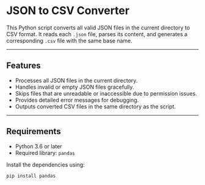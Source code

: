 # JSON to CSV Converter

This Python script converts all valid JSON files in the current directory to CSV format. It reads each `.json` file, parses its content, and generates a corresponding `.csv` file with the same base name.

---

## Features

- Processes all JSON files in the current directory.
- Handles invalid or empty JSON files gracefully.
- Skips files that are unreadable or inaccessible due to permission issues.
- Provides detailed error messages for debugging.
- Outputs converted CSV files in the same directory as the script.

---

## Requirements

- Python 3.6 or later
- Required library: `pandas`

Install the dependencies using:
```bash
pip install pandas
